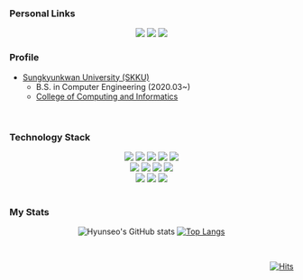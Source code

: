 

<!--
### Hi there 👋
**hyunseo-k/hyunseo-k** is a ✨ _special_ ✨ repository because its `README.md` (this file) appears on your GitHub profile.

Here are some ideas to get you started:

- 🔭 I’m currently working on ...
- 🌱 I’m currently learning ...
- 👯 I’m looking to collaborate on ...
- 🤔 I’m looking for help with ...
- 💬 Ask me about ...
- 📫 How to reach me: ...
- 😄 Pronouns: ...
- ⚡ Fun fact: ...
-->

<!--![header](https://capsule-render.vercel.app/api?type=waving&color=timeAuto&height=300&section=header&text=Hyunseo%20Kang&fontSize=90)-->

### Personal Links
<div align='center'>

<a href="https://velog.io/@jelly9999"><img src="https://img.shields.io/badge/velog-1DBF73?style=flat-square&logo=Velog&logoColor=white"/></a>
<a href="https://www.linkedin.com/in/hyunseo-k/"><img src="https://img.shields.io/badge/linkedin-0A66C2?style=flat-square&logo=linkedin&logoColor=white"/></a>
<a href="https://mail.google.com/mail/?view=cm&amp;fs=1&amp;to=jelly9999@g.skku.edu"><img src="https://img.shields.io/badge/gmail-EA4335?style=flat-square&logo=gmail&logoColor=white"/></a>

</div>

### Profile
<ul>
  <li><a href="https://www.skku.edu/"> Sungkyunkwan University (SKKU)</a> 
    <ul>
      <li> B.S. in Computer Engineering (2020.03~) </li>
      <li> <a href="https://cs.skku.edu/en">College of Computing and Informatics</a> </li>
    </ul>
  </li>
</ul>

<br>

### Technology Stack
<div align='center'>
  <img src="https://img.shields.io/badge/React-61DAFB?style=flat-square&logo=react&logoColor=white"/>
  <img src="https://img.shields.io/badge/React%20Native-61DAFB?style=flat-square&logo=react&logoColor=white"/>
  <img src="https://img.shields.io/badge/JavaScript-F7DF1E?style=flat-square&logo=JavaScript&logoColor=white"/>
  <img src="https://img.shields.io/badge/HTML5-E34F26?style=flat-square&logo=HTML5&logoColor=white"/>
  <img src="https://img.shields.io/badge/CSS3-1572B6?style=flat-square&logo=CSS3&logoColor=white"/>
  <br/>
  <img src="https://img.shields.io/badge/MySQL-4479A1?style=flat-square&logo=MySQL&logoColor=white"/>
  <img src="https://img.shields.io/badge/Django-092E20?style=flat-square&logo=Django&logoColor=white"/>
  <img src="https://img.shields.io/badge/Python-3776AB?style=flat-square&logo=Python&logoColor=white"/>
  <img src="https://img.shields.io/badge/Node.js-339933?style=flat-square&logo=nodedotjs&logoColor=white"/>
  
  <br />
  <img src="https://img.shields.io/badge/Unity-000000?style=flat-square&logo=Unity&logoColor=white"/>
  <img src="https://img.shields.io/badge/Android%20Studio-3DDC84?style=flat-square&logo=androidstudio&logoColor=white"/>
  <img src="https://img.shields.io/badge/PyTorch-EE4C2C?style=flat-square&logo=pytorch&logoColor=white"/>

  </div>

<br>


### My Stats
<div align=center> 
  
![Hyunseo's GitHub stats](https://github-readme-stats.vercel.app/api?username=hyunseo-k&show_icons=true&count_private=true) 
[![Top Langs](https://github-readme-stats.vercel.app/api/top-langs/?username=hyunseo-k&layout=compact)](https://github.com/anuraghazra/github-readme-stats)

</div>


</div>


<br/>
<div align=end>
  
[![Hits](https://hits.seeyoufarm.com/api/count/incr/badge.svg?url=https%3A%2F%2Fgithub.com%2Fhyunseo-k&count_bg=%236B83E6&title_bg=%23555555&icon=&icon_color=%23E7E7E7&title=hits&edge_flat=false)](https://hits.seeyoufarm.com)

</div>
